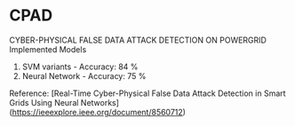 # CPAD
CYBER-PHYSICAL FALSE DATA ATTACK DETECTION ON POWERGRID 
Implemented Models
  1. SVM variants      - Accuracy: 84 %
  2. Neural Network    - Accuracy: 75 %

Reference:
[Real-Time Cyber-Physical False Data Attack Detection in Smart Grids Using Neural Networks] (https://ieeexplore.ieee.org/document/8560712)
